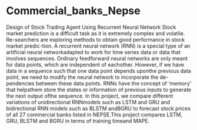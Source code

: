 # Commercial_banks_Nepse
Design of Stock Trading Agent Using Recurrent Neural Network
Stock market prediction is a difficult task as it is extremely complex and volatile. Re-searchers are exploring methods to obtain good performance in stock market predic-tion. A recurrent neural network (RNN) is a special type of an artificial neural networkadapted to work for time series data or data that involves sequences. Ordinary feedforward neural networks are only meant for data points, which are independent of eachother. However, if we have data in a sequence such that one data point depends uponthe previous data point, we need to modify the neural network to incorporate the de-pendencies between these data points. RNNs have the concept of ‘memory’ that helpsthem store the states or information of previous inputs to generate the next output ofthe sequence. In this project, we compare different variations of unidirectional RNNmodels such as LSTM and GRU and bidirectional RNN models such as BLSTM andBGRU to forecast stock prices of all 27 commercial banks listed in NEPSE.This project compares LSTM, GRU, BLSTM and BGRU in terms of training timeand MAPE.
